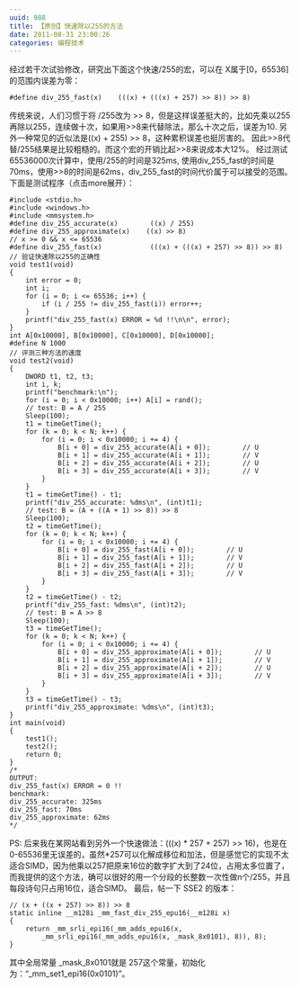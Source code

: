```yaml
---
uuid: 988
title: 【原创】快速除以255的方法
date: 2011-08-31 23:00:26
categories: 编程技术
---
```

经过若干次试验修改，研究出下面这个快速/255的宏，可以在 X属于[0，65536]的范围内误差为零：

    #define div_255_fast(x)    (((x) + (((x) + 257) >> 8)) >> 8)

传统来说，人们习惯于将 /255改为 >> 8，但是这样误差挺大的，比如先乘以255再除以255，连续做十次，如果用>>8来代替除法，那么十次之后，误差为10. 另外一种常见的近似法是((x) + 255) >> 8，这种累积误差也挺厉害的。 因此>>8代替/255结果是比较粗糙的。而这个宏的开销比起>>8来说成本大12%。 经过测试65536000次计算中，使用/255的时间是325ms,
使用div_255_fast的时间是70ms，使用>>8的时间是62ms，div_255_fast的时间代价属于可以接受的范围。 下面是测试程序（点击more展开）：

    #include <stdio.h>
    #include <windows.h>
    #include <mmsystem.h>
    #define div_255_accurate(x)        ((x) / 255)
    #define div_255_approximate(x)    ((x) >> 8)
    // x >= 0 && x <= 65536
    #define div_255_fast(x)            (((x) + (((x) + 257) >> 8)) >> 8)
    // 验证快速除以255的正确性
    void test1(void)
    {
        int error = 0;
        int i;
        for (i = 0; i <= 65536; i++) {
            if (i / 255 != div_255_fast(i)) error++;
        }
        printf("div_255_fast(x) ERROR = %d !!\n\n", error);
    }
    int A[0x10000], B[0x10000], C[0x10000], D[0x10000];
    #define N 1000
    // 评测三种方法的速度
    void test2(void)
    {
        DWORD t1, t2, t3;
        int i, k;
        printf("benchmark:\n");
        for (i = 0; i < 0x10000; i++) A[i] = rand();
        // test: B = A / 255
        Sleep(100);
        t1 = timeGetTime();
        for (k = 0; k < N; k++) {
            for (i = 0; i < 0x10000; i += 4) {
                B[i + 0] = div_255_accurate(A[i + 0]);        // U
                B[i + 1] = div_255_accurate(A[i + 1]);        // V
                B[i + 2] = div_255_accurate(A[i + 2]);        // U
                B[i + 3] = div_255_accurate(A[i + 3]);        // V
            }
        }
        t1 = timeGetTime() - t1;
        printf("div_255_accurate: %dms\n", (int)t1);
        // test: B = (A + ((A + 1) >> 8)) >> 8
        Sleep(100);
        t2 = timeGetTime();
        for (k = 0; k < N; k++) {
            for (i = 0; i < 0x10000; i += 4) {
                B[i + 0] = div_255_fast(A[i + 0]);        // U
                B[i + 1] = div_255_fast(A[i + 1]);        // V
                B[i + 2] = div_255_fast(A[i + 2]);        // U
                B[i + 3] = div_255_fast(A[i + 3]);        // V
            }
        }
        t2 = timeGetTime() - t2;
        printf("div_255_fast: %dms\n", (int)t2);
        // test: B = A >> 8
        Sleep(100);
        t3 = timeGetTime();
        for (k = 0; k < N; k++) {
            for (i = 0; i < 0x10000; i += 4) {
                B[i + 0] = div_255_approximate(A[i + 0]);        // U
                B[i + 1] = div_255_approximate(A[i + 1]);        // V
                B[i + 2] = div_255_approximate(A[i + 2]);        // U
                B[i + 3] = div_255_approximate(A[i + 3]);        // V
            }
        }
        t3 = timeGetTime() - t3;
        printf("div_255_approximate: %dms\n", (int)t3);
    }
    int main(void)
    {
        test1();
        test2();
        return 0;
    }
    /*
    OUTPUT:
    div_255_fast(x) ERROR = 0 !!
    benchmark:
    div_255_accurate: 325ms
    div_255_fast: 70ms
    div_255_approximate: 62ms
    */

PS: 后来我在某网站看到另外一个快速做法：(((x) * 257 + 257) >> 16)，也是在0-65536里无误差的，虽然*257可以化解成移位和加法，但是感觉它的实现不太适合SIMD，因为他乘以257把原来16位的数字扩大到了24位，占用太多位置了，而我提供的这个方法，确可以很好的用一个分段的长整数一次性做n个/255，并且每段诗句只占用16位，适合SIMD。 最后，帖一下 SSE2
的版本：

    // (x + ((x + 257) >> 8)) >> 8
    static inline __m128i _mm_fast_div_255_epu16(__m128i x)
    {
    	return _mm_srli_epi16(_mm_adds_epu16(x,
    		_mm_srli_epi16(_mm_adds_epu16(x, _mask_8x0101), 8)), 8);
    }

其中全局常量 _mask_8x0101就是 257这个常量，初始化为：“_mm_set1_epi16(0x0101)”。

